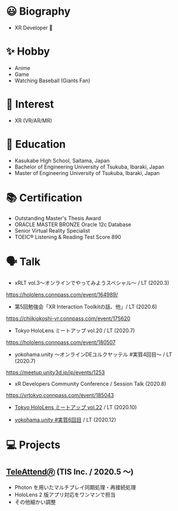 # 😃 Biography

* XR Developer 🔰

# ✨ Hobby
* Anime
* Game
* Watching Baseball (Giants Fan) 

# 🤪 Interest

* XR (VR/AR/MR)

# 🏫 Education

* Kasukabe High School, Saitama, Japan
* Bachelor of Engineering University of Tsukuba, Ibaraki, Japan
* Master of Engineering University of Tsukuba, Ibaraki, Japan

# 📚 Certification

* Outstanding Master's Thesis Award
* ORACLE MASTER BRONZE Oracle 12c Database
* Senior Virtual Reality Specialist
* TOEIC® Listening & Reading Test Score 890

# 🗣️ Talk

* xRLT vol.3～オンラインでやってみようスペシャル～ / LT (2020.3)

https://hololens.connpass.com/event/164989/

* 第5回勉強会「XR Interaction Toolkitの話、他」/ LT (2020.6)

https://chiikiokoshi-vr.connpass.com/event/175620

* Tokyo HoloLens ミートアップ vol.20 / LT (2020.7)

https://hololens.connpass.com/event/180507

* yokohama.unity ～オンラインDEユルクヤッテル #実質4回目～ / LT (2020.7)

https://meetup.unity3d.jp/jp/events/1253

* xR Developers Community Conference / Session Talk (2020.8)

https://vrtokyo.connpass.com/event/185043

* [Tokyo HoloLens ミートアップ vol.22](https://hololens.connpass.com/event/191356/) / LT (2020.10)

* [yokohama.unity #実質6回目](https://meetup.unity3d.jp/jp/events/1267) / LT (2020.12)

# 💻 Projects

## [TeleAttend🄬](https://www.tis.jp/service_solution/teleattend/) (TIS Inc. / 2020.5 ～)

* Photon を用いたマルチプレイ同期処理・再接続処理
* HoloLens 2 版アプリ対応をワンマンで担当
* その他細かい調整

<!--
**xrdnk/xrdnk** is a ✨ _special_ ✨ repository because its `README.md` (this file) appears on your GitHub profile.

Here are some ideas to get you started:

- 🔭 I’m currently working on ...
- 🌱 I’m currently learning ...
- 👯 I’m looking to collaborate on ...
- 🤔 I’m looking for help with ...
- 💬 Ask me about ...
- 📫 How to reach me: ...
- 😄 Pronouns: ...
- ⚡ Fun fact: ...
-->
